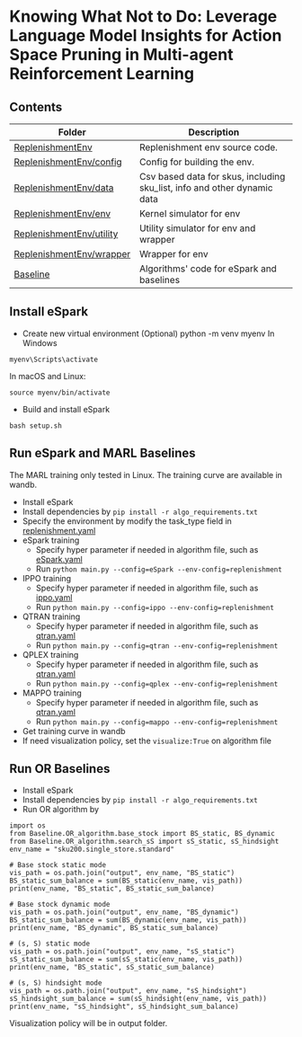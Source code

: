 # Knowing What Not to Do: Leverage Language Model Insights for Action Space Pruning in Multi-agent Reinforcement Learning


## Contents

| Folder                                               | Description                                                  |
| ---------------------------------------------------- | ------------------------------------------------------------ |
| [ReplenishmentEnv](ReplenishmentEnv)                 | Replenishment env source code.                               |
| [ReplenishmentEnv/config](ReplenishmentEnv/config)   | Config for building the env.                                 |
| [ReplenishmentEnv/data](ReplenishmentEnv/data)       | Csv based data for skus, including sku_list, info and other dynamic data |
| [ReplenishmentEnv/env](ReplenishmentEnv/env)         | Kernel simulator for env                                     |
| [ReplenishmentEnv/utility](ReplenishmentEnv/utility) | Utility simulator for env and wrapper                        |
| [ReplenishmentEnv/wrapper](ReplenishmentEnv/wrapper) | Wrapper for env                                              |
| [Baseline](Baseline)                                 | Algorithms' code for eSpark and baselines                    |

## Install eSpark 

* Create new virtual environment (Optional)
python -m venv myenv
In Windows 
```
myenv\Scripts\activate
```
In macOS and Linux:
```
source myenv/bin/activate
```

* Build and install eSpark
```
bash setup.sh
```

## Run eSpark and MARL Baselines
The MARL training only tested in Linux. The training curve are available in wandb.
* Install eSpark
* Install dependencies by ```pip install -r algo_requirements.txt```
* Specify the environment by modify the task_type field in [replenishment.yaml](Baseline/MARL_algorithm/config/envs/replenishment.yaml)
* eSpark training
    * Specify hyper parameter if needed in algorithm file, such as [eSpark.yaml](Baseline/MARL_algorithm/config/algo/eSpark.yaml)
    * Run ```python main.py --config=eSpark --env-config=replenishment```  
* IPPO training 
    * Specify hyper parameter if needed in algorithm file, such as [ippo.yaml](Baseline/MARL_algorithm/config/algo/ippo.yaml)
    * Run ```python main.py --config=ippo --env-config=replenishment```    
* QTRAN training
    * Specify hyper parameter if needed in algorithm file, such as [qtran.yaml](Baseline/MARL_algorithm/config/algo/qtran.yaml)
    * Run ```python main.py --config=qtran --env-config=replenishment```
* QPLEX training
    * Specify hyper parameter if needed in algorithm file, such as [qtran.yaml](Baseline/MARL_algorithm/config/algo/qtran.yaml)
    * Run ```python main.py --config=qplex --env-config=replenishment```
* MAPPO training
    * Specify hyper parameter if needed in algorithm file, such as [qtran.yaml](Baseline/MARL_algorithm/config/algo/qtran.yaml)
    * Run ```python main.py --config=mappo --env-config=replenishment```
* Get training curve in wandb
* If need visualization policy, set the ```visualize:True``` on algorithm file

## Run OR Baselines
* Install eSpark
* Install dependencies by ```pip install -r algo_requirements.txt```
* Run OR algorithm by
```
import os
from Baseline.OR_algorithm.base_stock import BS_static, BS_dynamic
from Baseline.OR_algorithm.search_sS import sS_static, sS_hindsight
env_name = "sku200.single_store.standard"

# Base stock static mode
vis_path = os.path.join("output", env_name, "BS_static")
BS_static_sum_balance = sum(BS_static(env_name, vis_path))
print(env_name, "BS_static", BS_static_sum_balance)

# Base stock dynamic mode
vis_path = os.path.join("output", env_name, "BS_dynamic")
BS_static_sum_balance = sum(BS_dynamic(env_name, vis_path))
print(env_name, "BS_dynamic", BS_static_sum_balance)

# (s, S) static mode
vis_path = os.path.join("output", env_name, "sS_static")
sS_static_sum_balance = sum(sS_static(env_name, vis_path))
print(env_name, "BS_static", sS_static_sum_balance)

# (s, S) hindsight mode
vis_path = os.path.join("output", env_name, "sS_hindsight")
sS_hindsight_sum_balance = sum(sS_hindsight(env_name, vis_path))
print(env_name, "sS_hindsight", sS_hindsight_sum_balance)
```
Visualization policy will be in output folder.
